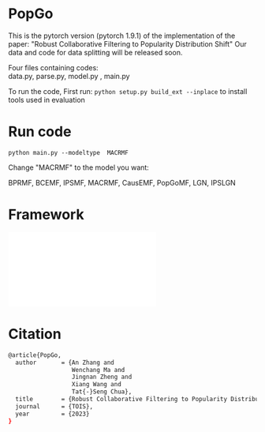 # PopGo
This is the pytorch version (pytorch 1.9.1) of the implementation of the paper: "Robust Collaborative Filtering to Popularity Distribution Shift"
Our data and code for data splitting will be released soon.

Four files containing codes:  
data.py, parse.py, model.py , main.py 

To run the code, First run:
```python setup.py build_ext --inplace```
to install tools used in evaluation

# Run code

```python main.py --modeltype  MACRMF```

 
Change "MACRMF" to the model you want:

BPRMF, BCEMF, IPSMF, MACRMF, CausEMF, PopGoMF, LGN, IPSLGN

# Framework

![Alt text](PopGo/framework.pdf)


# Citation
```bash
@article{PopGo,
  author       = {An Zhang and
                  Wenchang Ma and
                  Jingnan Zheng and
                  Xiang Wang and
                  Tat{-}Seng Chua},
  title        = {Robust Collaborative Filtering to Popularity Distribution Shift},
  journal      = {TOIS},
  year         = {2023}
}
```

